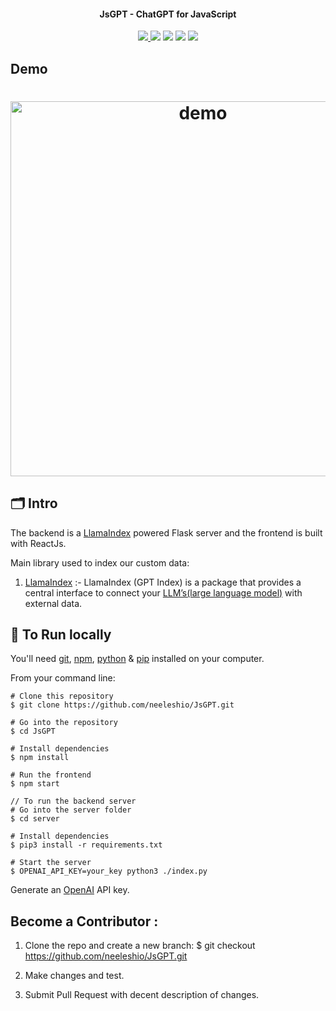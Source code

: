 </h1>
<h4 align="center">JsGPT - ChatGPT for JavaScript</h4>
<div align="center">
  <a href="https://jsgpt.vercel.app"><img src="https://img.shields.io/badge/host-vercel-success">
  <a href="https://github.com/neeleshio/JsGPT/tree/master/server"><img src="https://img.shields.io/badge/flask-server-blueviolet"><a/>
  <img src="https://img.shields.io/badge/contributions-welcome-orange.svg">
  <img src="https://img.shields.io/badge/license-MIT-blue.svg">
  <img src="https://visitor-badge.laobi.icu/badge?page_id=JsGPT-badge">
</div>

## Demo

<h1 align="center">
  <img src="https://user-images.githubusercontent.com/56342160/237042867-ce01ce6a-4414-4f9c-bace-0849f3516010.gif" alt="demo" width="600">
</h1>
    
## 🗂️ Intro
    
The backend is a [LlamaIndex](https://gpt-index.readthedocs.io/en/latest/) powered Flask server and the frontend is built with ReactJs.
    
Main library used to index our custom data:
1. [LlamaIndex](https://gpt-index.readthedocs.io/en/latest/) :- LlamaIndex (GPT Index) is a package that provides a central interface to connect your [LLM’s(large language model)](https://en.wikipedia.org/wiki/Large_language_model) with external data.

## 🚀 To Run locally

You'll need [git](https://git-scm.com), [npm](http://npmjs.com), [python](https://www.python.org/downloads/) & [pip](https://pypi.org/project/pip/) installed on your computer.

From your command line:

```
# Clone this repository
$ git clone https://github.com/neeleshio/JsGPT.git

# Go into the repository
$ cd JsGPT

# Install dependencies
$ npm install

# Run the frontend
$ npm start
    
// To run the backend server
# Go into the server folder
$ cd server
    
# Install dependencies
$ pip3 install -r requirements.txt
    
# Start the server
$ OPENAI_API_KEY=your_key python3 ./index.py
```
    
    
Generate an [OpenAI](https://platform.openai.com/account/api-keys) API key.
    

## Become a Contributor :

1. Clone the repo and create a new branch: $ git checkout https://github.com/neeleshio/JsGPT.git

2. Make changes and test.

3. Submit Pull Request with decent description of changes.
